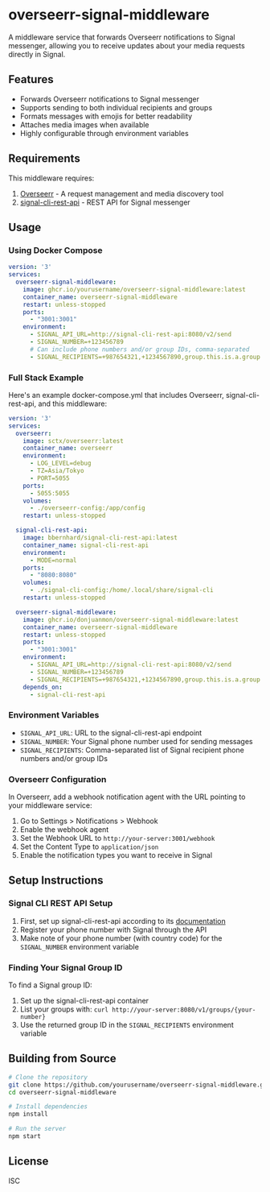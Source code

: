# overseerr-signal-middleware

A middleware service that forwards Overseerr notifications to Signal messenger, allowing you to receive updates about your media requests directly in Signal.

## Features

- Forwards Overseerr notifications to Signal messenger
- Supports sending to both individual recipients and groups
- Formats messages with emojis for better readability
- Attaches media images when available
- Highly configurable through environment variables

## Requirements

This middleware requires:

1. [Overseerr](https://github.com/sct/overseerr) - A request management and media discovery tool
2. [signal-cli-rest-api](https://github.com/bbernhard/signal-cli-rest-api) - REST API for Signal messenger

## Usage

### Using Docker Compose

```yaml
version: '3'
services:
  overseerr-signal-middleware:
    image: ghcr.io/yourusername/overseerr-signal-middleware:latest
    container_name: overseerr-signal-middleware
    restart: unless-stopped
    ports:
      - "3001:3001"
    environment:
      - SIGNAL_API_URL=http://signal-cli-rest-api:8080/v2/send
      - SIGNAL_NUMBER=+123456789
      # Can include phone numbers and/or group IDs, comma-separated
      - SIGNAL_RECIPIENTS=+987654321,+1234567890,group.this.is.a.group.id
```

### Full Stack Example

Here's an example docker-compose.yml that includes Overseerr, signal-cli-rest-api, and this middleware:

```yaml
version: '3'
services:
  overseerr:
    image: sctx/overseerr:latest
    container_name: overseerr
    environment:
      - LOG_LEVEL=debug
      - TZ=Asia/Tokyo
      - PORT=5055
    ports:
      - 5055:5055
    volumes:
      - ./overseerr-config:/app/config
    restart: unless-stopped

  signal-cli-rest-api:
    image: bbernhard/signal-cli-rest-api:latest
    container_name: signal-cli-rest-api
    environment:
      - MODE=normal
    ports:
      - "8080:8080"
    volumes:
      - ./signal-cli-config:/home/.local/share/signal-cli
    restart: unless-stopped

  overseerr-signal-middleware:
    image: ghcr.io/donjuanmon/overseerr-signal-middleware:latest
    container_name: overseerr-signal-middleware
    restart: unless-stopped
    ports:
      - "3001:3001"
    environment:
      - SIGNAL_API_URL=http://signal-cli-rest-api:8080/v2/send
      - SIGNAL_NUMBER=+123456789
      - SIGNAL_RECIPIENTS=+987654321,+1234567890,group.this.is.a.group.id
    depends_on:
      - signal-cli-rest-api
```

### Environment Variables

- `SIGNAL_API_URL`: URL to the signal-cli-rest-api endpoint
- `SIGNAL_NUMBER`: Your Signal phone number used for sending messages
- `SIGNAL_RECIPIENTS`: Comma-separated list of Signal recipient phone numbers and/or group IDs

### Overseerr Configuration

In Overseerr, add a webhook notification agent with the URL pointing to your middleware service:

1. Go to Settings > Notifications > Webhook
2. Enable the webhook agent
3. Set the Webhook URL to `http://your-server:3001/webhook`
4. Set the Content Type to `application/json`
5. Enable the notification types you want to receive in Signal

## Setup Instructions

### Signal CLI REST API Setup

1. First, set up signal-cli-rest-api according to its [documentation](https://github.com/bbernhard/signal-cli-rest-api)
2. Register your phone number with Signal through the API
3. Make note of your phone number (with country code) for the `SIGNAL_NUMBER` environment variable

### Finding Your Signal Group ID

To find a Signal group ID:

1. Set up the signal-cli-rest-api container
2. List your groups with: `curl http://your-server:8080/v1/groups/{your-number}`
3. Use the returned group ID in the `SIGNAL_RECIPIENTS` environment variable

## Building from Source

```bash
# Clone the repository
git clone https://github.com/yourusername/overseerr-signal-middleware.git
cd overseerr-signal-middleware

# Install dependencies
npm install

# Run the server
npm start
```

## License

ISC
